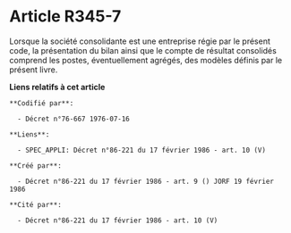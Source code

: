 # Article R345-7

Lorsque la société consolidante est une entreprise régie par le présent code, la présentation du bilan ainsi que le compte de
résultat consolidés comprend les postes, éventuellement agrégés, des modèles définis par le présent livre.

**Liens relatifs à cet article**

	**Codifié par**:

	  - Décret n°76-667 1976-07-16

	**Liens**:

	  - SPEC_APPLI: Décret n°86-221 du 17 février 1986 - art. 10 (V)

	**Créé par**:

	  - Décret n°86-221 du 17 février 1986 - art. 9 () JORF 19 février 1986

	**Cité par**:

	  - Décret n°86-221 du 17 février 1986 - art. 10 (V)
